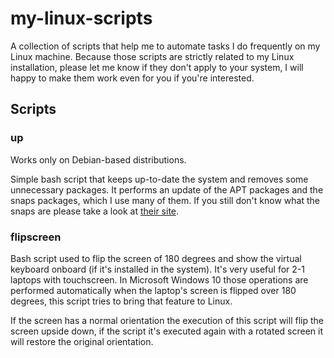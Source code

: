 # my-linux-scripts

A collection of scripts that help me to automate tasks I do frequently on my Linux machine. Because those scripts are strictly related to my Linux installation, please let me know if they don't apply to your system, I will happy to make them work even for you if you're interested.

## Scripts

### up

Works only on Debian-based distributions.

Simple bash script that keeps up-to-date the system and removes some unnecessary packages. It performs an update of the APT packages and the snaps packages, which I use many of them. If you still don't know what the snaps are please take a look at [their site](https://snapcraft.io/).

### flipscreen

Bash script used to flip the screen of 180 degrees and show the virtual keyboard onboard (if it's installed in the system). It's very useful for 2-1 laptops with touchscreen. In Microsoft Windows 10 those operations are performed automatically when the laptop's screen is flipped over 180 degrees, this script tries to bring that feature to Linux.

If the screen has a normal orientation the execution of this script will flip the screen upside down, if the script it's executed again with a rotated screen it will restore the original orientation.
